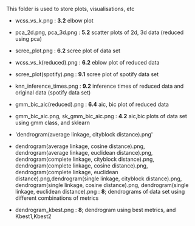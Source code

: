 This folder is used to store plots, visualisations, etc

- wcss_vs_k.png : **3.2** elbow plot

- pca_2d.png, pca_3d.png  : **5.2** scatter plots of 2d, 3d data (reduced using pca)

- scree_plot.png : **6.2** scree plot of data set

- wcss_vs_k(reduced).png : **6.2** eblow plot of reduced data

- scree_plot(spotify).png : **9.1** scree plot of spotify data set

- knn_inference_times.png : **9.2** inference times of reduced data and original data (spotify data set)

- gmm_bic_aic(reduced).png : **6.4** aic, bic plot of reduced data

- gmm_bic_aic.png, sk_gmm_bic_aic.png : **4.2** aic,bic plots of data set using gmm class, and sklearn

- 'dendrogram(average linkage, cityblock distance).png'

- dendrogram(average linkage, cosine distance).png, dendrogram(average linkage, euclidean distance).png, dendrogram(complete linkage, cityblock distance).png, dendrogram(complete linkage, cosine distance).png, dendrogram(complete linkage, euclidean distance).png,dendrogram(single linkage, cityblock distance).png, dendrogram(single linkage, cosine distance).png, dendrogram(single linkage, euclidean distance).png : **8**; dendrograms of data set using different combinations of metrics

- dendrogram_kbest.png : **8**; dendrogram using best metrics, and Kbest1,Kbest2



